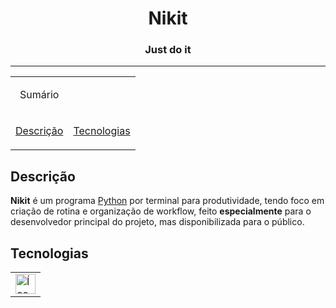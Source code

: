<h1 align="center">Nikit</h1>
<h3 align="center">Just do it</h3>

---

<table>
<tr>
  <td>
<p align="center">Sumário</p>
    </td>
</tr>
  <tr>
<td>

[Descrição](#descrição)

</td>
<td>

[Tecnologias](#tecnologias)

</td>
</tr>
</table>

## Descrição

**Nikit** é um programa [Python](https://www.python.org/) por terminal para produtividade, tendo foco em criação de rotina e organização de workflow, feito **especialmente** para o desenvolvedor principal do projeto, mas disponibilizada para o público.

## Tecnologias

<table>
<tr>
<td>
<img height="32" width="32" src="https://cdn.simpleicons.org/python" title="Python" alt="Ícone do Python"/>
</td>
</tr>
</table>
